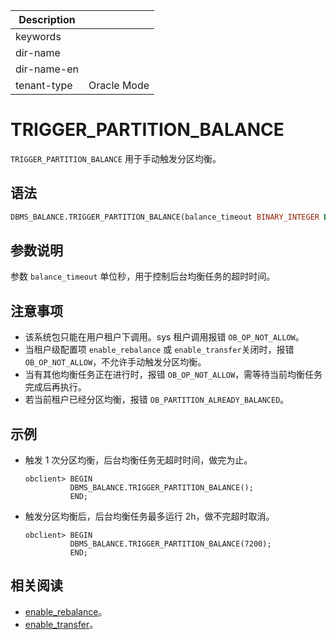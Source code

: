 | Description   |                 |
|---------------|-----------------|
| keywords      |                 |
| dir-name      |                 |
| dir-name-en   |                 |
| tenant-type   | Oracle Mode     |

# TRIGGER_PARTITION_BALANCE

`TRIGGER_PARTITION_BALANCE` 用于手动触发分区均衡。

## 语法

```sql
DBMS_BALANCE.TRIGGER_PARTITION_BALANCE(balance_timeout BINARY_INTEGER DEFAULT NULL);
```

## 参数说明

参数 `balance_timeout` 单位秒，用于控制后台均衡任务的超时时间。

## 注意事项

* 该系统包只能在用户租户下调用。sys 租户调用报错 <code>OB_OP_NOT_ALLOW</code>。
* 当租户级配置项 <code>enable_rebalance</code> 或 <code>enable_transfer</code>关闭时，报错 <code>OB_OP_NOT_ALLOW</code>，不允许手动触发分区均衡。
* 当有其他均衡任务正在进行时，报错 <code>OB_OP_NOT_ALLOW</code>，需等待当前均衡任务完成后再执行。
* 若当前租户已经分区均衡，报错 <code>OB_PARTITION_ALREADY_BALANCED</code>。

## 示例

* 触发 1 次分区均衡，后台均衡任务无超时时间，做完为止。

    ```shell
    obclient> BEGIN
              DBMS_BALANCE.TRIGGER_PARTITION_BALANCE();
              END;
    ```

* 触发分区均衡后，后台均衡任务最多运行 2h，做不完超时取消。

    ```shell
    obclient> BEGIN
              DBMS_BALANCE.TRIGGER_PARTITION_BALANCE(7200);
              END;
    ```

## 相关阅读

* [enable_rebalance](../../../../../../700.reference/800.configuration-items-and-system-variables/100.system-configuration-items/400.tenant-level-configuration-items/2900.enable_rebalance.md)。
* [enable_transfer](../../../../../../700.reference/800.configuration-items-and-system-variables/100.system-configuration-items/400.tenant-level-configuration-items/3100.enable_transfer.md)。
